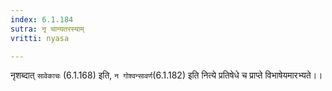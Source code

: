 ```yaml
---
index: 6.1.184
sutra: नृ चान्यतरस्याम्
vritti: nyasa

---
```

नृशब्दात् `सावेकाचः` (6.1.168) इति, `न गोश्वन्सावर्ण`(6.1.182) इति नित्ये प्रतिषेधे च प्राप्ते विभाषेयमारभ्यते।।
